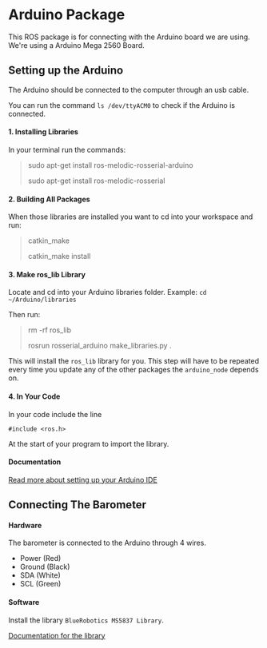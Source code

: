 # Arduino Package
This ROS package is for connecting with the Arduino board we are using. We're using a Arduino Mega 2560 Board.

## Setting up the Arduino

The Arduino should be connected to the computer through an usb cable.

You can run the command `ls /dev/ttyACM0` to check if the Arduino is connected.

#### 1. Installing Libraries
In your terminal run the commands:

> sudo apt-get install ros-melodic-rosserial-arduino
>
> sudo apt-get install ros-melodic-rosserial

#### 2. Building All Packages
When those libraries are installed you want to cd into your workspace and run:

> catkin_make
>
> catkin_make install

#### 3. Make ros_lib Library
Locate and cd into your Arduino libraries folder. Example: `cd ~/Arduino/libraries`

Then run:  

> rm -rf ros_lib
>
> rosrun rosserial_arduino make_libraries.py .

This will install the  `ros_lib` library for you. This step will have to be repeated every time you update any of the other packages the `arduino_node` depends on.

#### 4. In Your Code
In your code include the line

    #include <ros.h>

At the start of your program to import the library.



#### Documentation  
[Read more about setting up your Arduino IDE](http://wiki.ros.org/rosserial_arduino/Tutorials/Arduino%20IDE%20Setup)

## Connecting The Barometer
#### Hardware
The barometer is connected to the Arduino through 4 wires.

- Power (Red)
- Ground (Black)
- SDA (White)
- SCL (Green)


#### Software
Install the library `BlueRobotics MS5837 Library`.

[Documentation for the library](https://github.com/bluerobotics/BlueRobotics_MS5837_Library)
